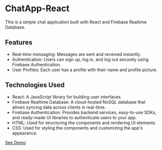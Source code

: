 # ChatApp-React

This is a simple chat application built with React and Firebase Realtime Database.

## Features

- Real-time messaging: Messages are sent and received instantly.
- Authentication: Users can sign up, log in, and log out securely using Firebase Authentication.
- User Profiles: Each user has a profile with their name and profile picture.

## Technologies Used

- React: A JavaScript library for building user interfaces.
- Firebase Realtime Database: A cloud-hosted NoSQL database that allows syncing data across clients in real-time.
- Firebase Authentication: Provides backend services, easy-to-use SDKs, and ready-made UI libraries to authenticate users to your app.
- HTML: Used for structuring the components and rendering UI elements.
- CSS: Used for styling the components and customizing the app's appearance.

[See Demo](https://github.com/Yash7jatav/ChatApp-React)
